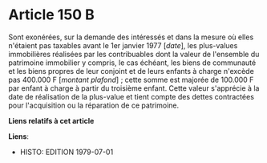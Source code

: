 # Article 150 B

Sont exonérées, sur la demande des intéressés et dans la mesure où elles n'étaient pas taxables avant le 1er janvier 1977
[*date*], les plus-values immobilières réalisées par les contribuables dont la valeur de l'ensemble du patrimoine immobilier
y compris, le cas échéant, les biens de communauté et les biens propres de leur conjoint et de leurs enfants à charge
n'excède pas 400.000 F [*montant plafond*] ; cette somme est majorée de 100.000 F par enfant à charge à partir du troisième
enfant. Cette valeur s'apprécie à la date de réalisation de la plus-value et tient compte des dettes contractées pour
l'acquisition ou la réparation de ce patrimoine.

**Liens relatifs à cet article**

**Liens**:

  - HISTO: EDITION 1979-07-01
